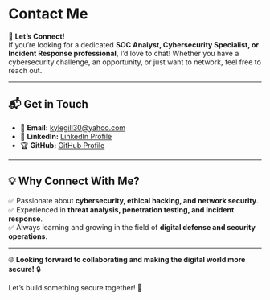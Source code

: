 # **Contact Me**  
🚀 **Let’s Connect!**  
If you’re looking for a dedicated **SOC Analyst, Cybersecurity Specialist, or Incident Response professional**, I’d love to chat! Whether you have a cybersecurity challenge, an opportunity, or just want to network, feel free to reach out.  

---  

## **📬 Get in Touch**  
- 📧 **Email:** [kylegill30@yahoo.com](mailto:kylegill30@yahoo.com)  
- 💼 **LinkedIn:** [LinkedIn Profile](https://www.linkedin.com/in/kylesportfolio/)  
- 🏆 **GitHub:** [GitHub Profile](https://github.com/EnoMada)  

---  

## **💡 Why Connect With Me?**  
✅ Passionate about **cybersecurity, ethical hacking, and network security**.  
✅ Experienced in **threat analysis, penetration testing, and incident response**.  
✅ Always learning and growing in the field of **digital defense and security operations**.  

---  

🌐 **Looking forward to collaborating and making the digital world more secure!** 🔒  

Let’s build something secure together! 🚀
